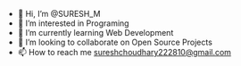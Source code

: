- 👋 Hi, I’m @SURESH_M
- 👀 I’m interested in Programing
- 🌱 I’m currently learning Web Development 
- 💞️ I’m looking to collaborate on Open Source Projects
- 📫 How to reach me sureshchoudhary222810@gmail.com

<!---
SURESH-M-CHOUDHARY/SURESH-M-CHOUDHARY is a ✨ special ✨ repository because its `README.md` (this file) appears on your GitHub profile.
You can click the Preview link to take a look at your changes.
--->
